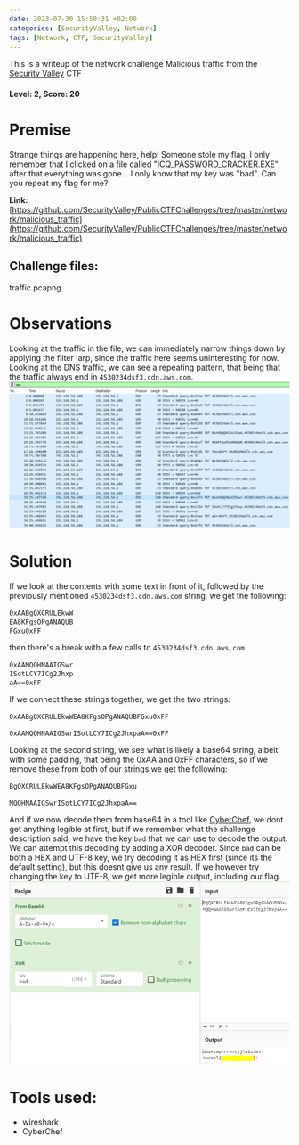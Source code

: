 ```yaml
---
date: 2023-07-30 15:50:31 +02:00
categories: [SecurityValley, Network]
tags: [Network, CTF, SecurityValley]
---
```


This is a writeup of the network challenge Malicious traffic from the [Security Valley](https://ctf.securityvalley.org) CTF
#### Level: 2, Score: 20
# Premise
Strange things are happening here, help! Someone stole my flag. I only remember that I clicked on a file called "ICQ_PASSWORD_CRACKER.EXE", after that everything was gone... I only know that my key was "bad". Can you repeat my flag for me?

**Link:** [https://github.com/SecurityValley/PublicCTFChallenges/tree/master/network/malicious_traffic](https://github.com/SecurityValley/PublicCTFChallenges/tree/master/network/malicious_traffic)
## Challenge files:
traffic.pcapng
# Observations
Looking at the traffic in the file, we can immediately narrow things down by applying the filter !arp, since the traffic here seems uninteresting for now.
Looking at the DNS traffic, we can see a repeating pattern, that being that the traffic always end in `4530234dsf3.cdn.aws.com`.
![traffic.pcapng traffic without arp](/assets/img/mal_traffic.png)
# Solution
If we look at the contents with some text in front of it, followed by the previously mentioned `4530234dsf3.cdn.aws.com` string, we get the following:
```
0xAABgQXCRULEkwW
EA8KFgsOPgANAQUB
FGxu0xFF
```
then there's a break with a few calls to `4530234dsf3.cdn.aws.com`.
```
0xAAMQQHNAAIGSwr
ISotLCY7ICg2Jhxp
aA==0xFF
```
If we connect these strings together, we get the two strings:
```
0xAABgQXCRULEkwWEA8KFgsOPgANAQUBFGxu0xFF
```
```
0xAAMQQHNAAIGSwrISotLCY7ICg2JhxpaA==0xFF
```
Looking at the second string, we see what is likely a base64 string, albeit with some padding, that being the 0xAA and 0xFF characters, so if we remove these from both of our strings we get the following: 
```
BgQXCRULEkwWEA8KFgsOPgANAQUBFGxu
```
```
MQQHNAAIGSwrISotLCY7ICg2JhxpaA==
```
And if we now decode them from base64 in a tool like [CyberChef](https://gchq.github.io/CyberChef/), we dont get anything legible at first, but if we remember what the challenge description said, we have the key `bad` that we can use to decode the output. 
We can attempt this decoding by adding a XOR decoder. 
Since `bad` can be both a HEX and UTF-8 key, we try decoding it as HEX first (since its the default setting), but this doesnt give us any result.
If we however try changing the key to UTF-8, we get more legible output, including our flag.
![Cyberchef Result](/assets/img/mal_traf_flag.png)
# Tools used:
 - wireshark
 - CyberChef